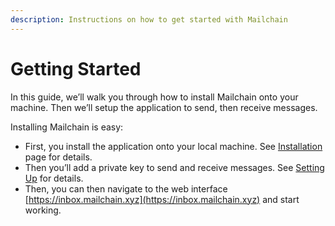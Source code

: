 ```yaml
---
description: Instructions on how to get started with Mailchain
---
```


# Getting Started

In this guide, we’ll walk you through how to install Mailchain onto your machine. Then we’ll setup the application to send, then receive messages.

Installing Mailchain is easy:

* First, you install the application onto your local machine. See [Installation](installation.md) page for details.
* Then you’ll add a private key to send and receive messages. See [Setting Up](setting-up.md) for details.
* Then, you can then navigate to the web interface [https://inbox.mailchain.xyz](https://inbox.mailchain.xyz) and start working.



